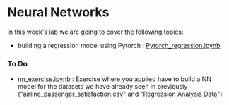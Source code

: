 # Neural Networks 

In this week's lab we are going to cover the following topics:
- building a regression model using Pytorch : [Pytorch_regression.ipynb](Pytorch_regression.ipynb)


### To Do
- [nn_exercise.ipynb](nn_exercise_assignment_data.ipynb) : Exercise where you applied have to build a NN model for the datasets we have already seen in previously (["airline_passenger_satisfaction.csv"](../Assignment/Assignment_Q4_to_Q10_2022/airline_passenger_satisfaction.csv) and ["Regression Analysis Data"](../Assignment/Assignment_Q1_to_Q3_2022/Regression%20Analysis%20Data)) 



